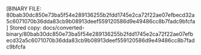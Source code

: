 [BINARY FILE: 80bab30dc850e73ba5f54e289136255b2fdd1745e2ca72f22ae07efbecd32a5c6071070b36dda83cb9b08913deef559120586d9e49486cc8b7fadc9bfcfa]
Stored copy: docs/converted-binary/80bab30dc850e73ba5f54e289136255b2fdd1745e2ca72f22ae07efbecd32a5c6071070b36dda83cb9b08913deef559120586d9e49486cc8b7fadc9bfcfa
